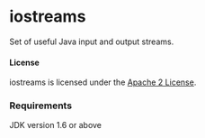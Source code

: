 iostreams
=========

Set of useful Java input and output streams.

#### License
iostreams is licensed under the [Apache 2 License](http://www.apache.org/licenses/LICENSE-2.0.html).

### Requirements

JDK version 1.6 or above
